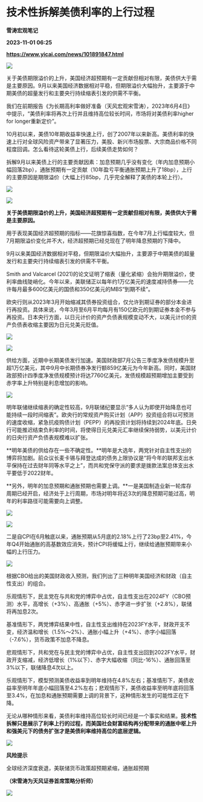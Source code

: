 # 技术性拆解美债利率的上行过程
**雪涛宏观笔记**

**2023-11-01 06:25**

**https://www.yicai.com/news/101891847.html**

![](https://imgcdn.yicai.com/uppics/slides/2023/11/9505e51414dacbd796d061931de018fa.jpg)

关于美债期限溢价的上升，美国经济超预期有一定贡献但相对有限，美债供大于需是主要原因。9月以来美国经济数据相对平稳，但期限溢价大幅抬升，主要源于中期美债的超量发行和主要央行持续缩表引发的供需不平衡。

我们在前期报告《为长期高利率做好准备（天风宏观宋雪涛），2023年6月4日》中提示，“美债利率将再次上行并且维持高位较长时间，市场将对美债利率higher for longer重新定价”。

10月初以来，美债10年期收益率快速上行，创了2007年以来新高。美债利率的快速上行对全球风险资产带来了显著压力，美股、新兴市场股票、大宗商品价格不同程度回调。怎么看待这轮美债上行，后续美债走势如何？

拆解9月以来美债上行的主要贡献因素：加息预期几乎没有变化（年内加息预期小幅回落2bp），通胀预期有一定贡献（10年盈亏平衡通胀预期上升了18bp），上行的主要原因是期限溢价（大幅上行85bp，几乎完全解释了美债的本轮上行）。

![](https://imgcdn.yicai.com/uppics/images/hylanda/20231031/15/4712162213388998371.png)

![](https://imgcdn.yicai.com/uppics/images/hylanda/20231031/33/15550895898976020229.png)

**关于美债期限溢价的上升，美国经济超预期有一定贡献但相对有限，美债供大于需是主要原因。**

用于表现美国经济超预期的指标——花旗惊喜指数，在今年7月上行幅度较大，但7月期限溢价变化并不大，经济超预期已经兑现在了明年降息预期的下降中。

9月以来美国经济数据相对平稳，但期限溢价大幅抬升，主要源于中期美债的超量发行和主要央行持续缩表引发的供需不平衡。

Smith and Valcarcel (2021)的论文证明了缩表（量化紧缩）会抬升期限溢价，使利率曲线陡峭化。今年以来，美联储正以每年约1万亿美元的速度减持债券——允许每月最多600亿美元的国债和350亿美元的MBS“到期不续”。

欧央行则从2023年3月开始缩减其债券投资组合，仅允许到期证券的部分本金进行再投资。具体来说，今年3月至6月平均每月有150亿欧元的到期证券本金不参与再投资。日本央行方面，以日元计价的资产负债表规模变动不大，以美元计价的资产负债表收缩主要因为日元兑美元贬值。

![](https://imgcdn.yicai.com/uppics/images/hylanda/20231031/2/15647383316316846286.png)

![](https://imgcdn.yicai.com/uppics/images/hylanda/20231031/2/11751183611433416030.png)

供给方面，近期中长期美债发行加速。美国财政部7月公告三季度净发债规模升至超1万亿美元，其中9月中长期债券净发行额859亿美元为今年新高。同时，美国财政部预计四季度净发债规模预计将达7760亿美元，发债规模超预期增加主要受到赤字率上升特别是利息增加的影响。

![](https://imgcdn.yicai.com/uppics/images/hylanda/20231031/0/6066188679480637344.png)

明年联储继续缩表的确定性较高，9月联储纪要显示“多人认为即使开始降息也可能持续一段时间缩表”。欧央行的常规资产购买计划（APP）投资组合将以可预测的速度收缩，紧急抗疫购债计划（PEPP）的再投资计划将持续到2024年底。日央行可能推迟结束负利率的时间，将使得日元兑美元汇率继续保持弱势，以美元计价的日央行资产负债表规模难以扩张。

**明年美债的供给存在一些不确定性。**明年是大选年，两党针对自主性支出的博弈将加剧。前众议长麦卡锡与拜登达成的债务上限协议是“将今年的联邦支出水平保持在过去财年同等水平之上”，而共和党保守派的要求是拨款法案总体支出水平要低于2022财年。

**另外，明年的加息预期和通胀预期也需要上调。**一是美国制造业新一轮库存周期已经开启，经济处于上行周期，市场对明年将近3次的降息预期可能过高，明年的利率路径可能需要向上调整。

![](https://imgcdn.yicai.com/uppics/images/hylanda/20231031/74/4401465015201825546.png)

![](https://imgcdn.yicai.com/uppics/images/hylanda/20231031/34/13982108808032125162.png)

二是自CPI在6月触底以来，通胀预期从5月底的2.18%上行了23bp至2.41%，今年Q4开始通胀的高基数效应消失，预计CPI将缓幅上行，继续给通胀预期带来小幅的上行压力。

![](https://imgcdn.yicai.com/uppics/images/hylanda/20231031/24/1179903375864622676.png)

根据CBO给出的美国财政收入预测，我们列出了三种明年美国经济和财政（自主性支出）的组合。

乐观情形下，民主党在与共和党的博弈中占优，自主性支出在2024FY（CBO预测）水平，高增长（+3%）、高通胀（+5%）、赤字进一步扩张（+2.8%），联储将再加息2次。

基准情形下，两党博弈结果中性，自主性支出维持在2023FY水平，财政开支不变，经济温和增长（1.5%～2%）、通胀小幅上升（+4%）、赤字小幅回落（-7.6%），货币政策不加息不降息。

悲观情形下，共和党在与民主党的博弈中占优，自主性支出回到2022FY水平，财政开支缩减，经济低增长（1%以下）、赤字大幅收缩（同比-16%）、通胀回落至3%以下，联储降息4次以上。

乐观情形下，模型预测美债收益率到明年维持在4.8%左右；基准情形下，美债收益率至明年年底小幅回落至4.2%左右；悲观情形下，美债收益率至明年底将回落至3.4%，在加息和通胀预期需要上调的背景下，这种情形发生的可能性正在下降。

无论从哪种情形来看，美债利率维持高位较长时间已经是一个事实和结果。**技术性拆解只是展示了利率上行的过程，而美国社会财富结构再分配带来的通胀中枢上升和强美元下的债务扩张才是美债利率维持高位的底层逻辑。**

![](https://imgcdn.yicai.com/uppics/images/hylanda/20231031/33/8038115196464891597.png)

**风险提示**

全球经济深度衰退，美联储货币政策超预期紧缩，通胀超预期

**（宋雪涛为天风证券首席策略分析师）**

**![](https://imgcdn.yicai.com/uppics/images/2023/11/aa18f0bd1fbfc40e0ac20147ae869e8e.jpg)**